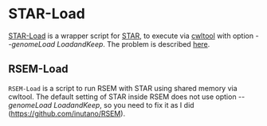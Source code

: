 # STAR-Load

[STAR-Load](http://marvel.com/universe/Star-Lord_%28Peter_Quill%29) is a wrapper script for [STAR](https://github.com/alexdobin/STAR), to execute via [cwltool](https://github.com/common-workflow-language/cwltool) with option *--genomeLoad LoadandKeep*. The problem is described [here](https://github.com/common-workflow-language/cwltool/issues/367).

## RSEM-Load

`RSEM-Load` is a script to run RSEM with STAR using shared memory via cwltool. The default setting of STAR inside RSEM does not use option *--genomeLoad LoadandKeep*, so you need to fix it as I did (https://github.com/inutano/RSEM).